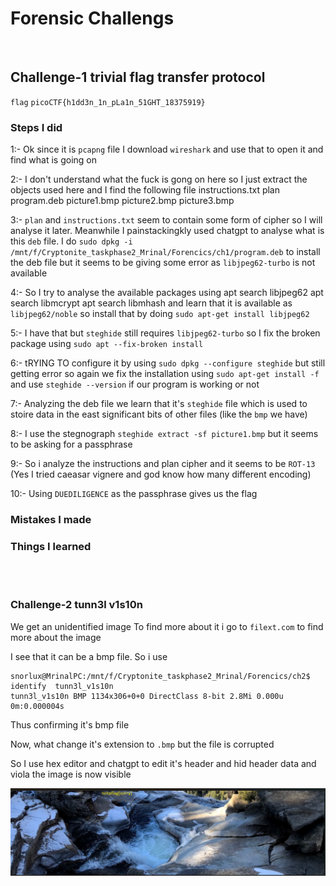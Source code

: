 # Forensic Challengs
<br>

## Challenge-1 trivial flag transfer protocol
`flag` `picoCTF{h1dd3n_1n_pLa1n_51GHT_18375919}`
<br>

### Steps I did
1:- Ok since it is `pcapng` file I download `wireshark` and use that to open it and find what is going on

2:- I don't understand what the fuck is gong on here so I just extract the objects used here and I find the following file
    instructions.txt
    plan
    program.deb
    picture1.bmp
    picture2.bmp
    picture3.bmp

3:- `plan` and `instructions.txt` seem to contain some form of cipher so I will analyse it later. Meanwhile I painstackingkly used chatgpt to analyse what is this `deb` file. I do `sudo dpkg -i /mnt/f/Cryptonite_taskphase2_Mrinal/Forencics/ch1/program.deb` to install the deb file but it seems to be giving some error as `libjpeg62-turbo` is not available

4:- So I try to analyse  the available packages using
    apt search libjpeg62
    apt search libmcrypt
    apt search libmhash
 and learn that it is available as `libjpeg62/noble` so install that by doing `sudo apt-get install libjpeg62`

5:- I have that but `steghide` still requires `libjpeg62-turbo` so I fix the broken package using `sudo apt --fix-broken install`

6:- tRYING TO configure it by using `sudo dpkg --configure steghide` but still getting error so again we fix the installation using `sudo apt-get install -f` and use `steghide --version` if our program is working or not

7:- Analyzing the deb file we learn that it's `steghide` file which is used to stoire data in the east significant bits of other files (like the `bmp` we have)

8:- I use the stegnograph `steghide extract -sf picture1.bmp` but it seems to be asking for a passphrase

9:- So i analyze the instructions and plan cipher and it seems to be `ROT-13` (Yes I tried caeasar vignere and god know how many different encoding)

10:- Using `DUEDILIGENCE` as the passphrase gives us the flag

### Mistakes I made


### Things I learned

<br><br>

### Challenge-2 tunn3l v1s10n
We get an unidentified image
 To find more about it i go to `filext.com` to find more about the image

I see that it can be a bmp file. So i use

    snorlux@MrinalPC:/mnt/f/Cryptonite_taskphase2_Mrinal/Forencics/ch2$ identify  tunn3l_v1s10n
    tunn3l_v1s10n BMP 1134x306+0+0 DirectClass 8-bit 2.8Mi 0.000u 0m:0.000004s

Thus confirming it's bmp file

Now, what change it's extension to `.bmp` but the file is corrupted

So I use hex editor and chatgpt to edit it's header and hid header data and viola the image is now visible

![tunnel1](./ch2/tunnel1.png)